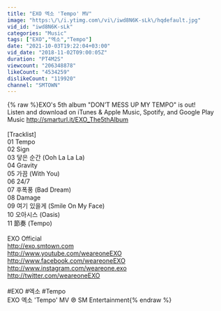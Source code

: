 ```yaml
---
title: "EXO 엑소 'Tempo' MV"
image: "https:\/\/i.ytimg.com\/vi\/iwd8N6K-sLk\/hqdefault.jpg"
vid_id: "iwd8N6K-sLk"
categories: "Music"
tags: ["EXO","엑소","Tempo"]
date: "2021-10-03T19:22:04+03:00"
vid_date: "2018-11-02T09:00:05Z"
duration: "PT4M2S"
viewcount: "206348878"
likeCount: "4534259"
dislikeCount: "119920"
channel: "SMTOWN"
---
```

{% raw %}EXO's 5th album &quot;DON’T MESS UP MY TEMPO&quot; is out!<br />Listen and download on iTunes &amp; Apple Music, Spotify, and Google Play Music <a rel="nofollow" target="blank" href="http://smarturl.it/EXO_The5thAlbum">http://smarturl.it/EXO_The5thAlbum</a><br /><br />[Tracklist]<br />01 Tempo<br />02 Sign<br />03 닿은 순간 (Ooh La La La)<br />04 Gravity<br />05 가끔 (With You)<br />06 24/7<br />07 후폭풍 (Bad Dream)<br />08 Damage<br />09 여기 있을게 (Smile On My Face)<br />10 오아시스 (Oasis)<br />11 節奏 (Tempo)<br /><br />EXO Official <br /><a rel="nofollow" target="blank" href="http://exo.smtown.com">http://exo.smtown.com</a> <br /><a rel="nofollow" target="blank" href="http://www.youtube.com/weareoneEXO">http://www.youtube.com/weareoneEXO</a> <br /><a rel="nofollow" target="blank" href="http://www.facebook.com/weareoneEXO">http://www.facebook.com/weareoneEXO</a> <br /><a rel="nofollow" target="blank" href="http://www.instagram.com/weareone.exo">http://www.instagram.com/weareone.exo</a> <br /><a rel="nofollow" target="blank" href="http://twitter.com/weareoneEXO">http://twitter.com/weareoneEXO</a> <br /><br />#EXO #엑소 #Tempo<br />EXO 엑소 'Tempo' MV ℗ SM Entertainment{% endraw %}
